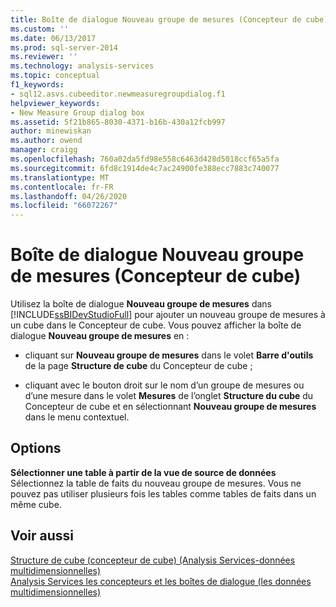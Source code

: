 ```yaml
---
title: Boîte de dialogue Nouveau groupe de mesures (Concepteur de cube) | Microsoft Docs
ms.custom: ''
ms.date: 06/13/2017
ms.prod: sql-server-2014
ms.reviewer: ''
ms.technology: analysis-services
ms.topic: conceptual
f1_keywords:
- sql12.asvs.cubeeditor.newmeasuregroupdialog.f1
helpviewer_keywords:
- New Measure Group dialog box
ms.assetid: 5f21b865-8030-4371-b16b-430a12fcb997
author: minewiskan
ms.author: owend
manager: craigg
ms.openlocfilehash: 760a02da5fd98e558c6463d428d5018ccf65a5fa
ms.sourcegitcommit: 6fd8c1914de4c7ac24900fe388ecc7883c740077
ms.translationtype: MT
ms.contentlocale: fr-FR
ms.lasthandoff: 04/26/2020
ms.locfileid: "66072267"
---
```

# <a name="new-measure-group-dialog-box-cube-designer"></a>Boîte de dialogue Nouveau groupe de mesures (Concepteur de cube)
  Utilisez la boîte de dialogue **Nouveau groupe de mesures** dans [!INCLUDE[ssBIDevStudioFull](../includes/ssbidevstudiofull-md.md)] pour ajouter un nouveau groupe de mesures à un cube dans le Concepteur de cube. Vous pouvez afficher la boîte de dialogue **Nouveau groupe de mesures** en :  
  
-   cliquant sur **Nouveau groupe de mesures** dans le volet **Barre d'outils** de la page **Structure de cube** du Concepteur de cube ;  
  
-   cliquant avec le bouton droit sur le nom d’un groupe de mesures ou d’une mesure dans le volet **Mesures** de l’onglet **Structure du cube** du Concepteur de cube et en sélectionnant **Nouveau groupe de mesures** dans le menu contextuel.  
  
## <a name="options"></a>Options  
 **Sélectionner une table à partir de la vue de source de données**  
 Sélectionnez la table de faits du nouveau groupe de mesures. Vous ne pouvez pas utiliser plusieurs fois les tables comme tables de faits dans un même cube.  
  
## <a name="see-also"></a>Voir aussi  
 [Structure de cube &#40;concepteur de cube&#41; &#40;Analysis Services-données multidimensionnelles&#41;](cube-structure-cube-designer-analysis-services-multidimensional-data.md)   
 [Analysis Services les concepteurs et les boîtes de dialogue &#40;les données multidimensionnelles&#41;](analysis-services-designers-and-dialog-boxes-multidimensional-data.md)  
  
  
